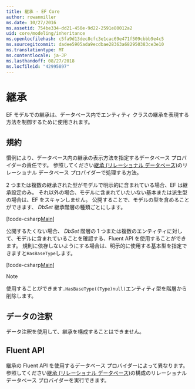 ```yaml
---
title: 継承 - EF Core
author: rowanmiller
ms.date: 10/27/2016
ms.assetid: 754be334-dd21-450e-9d22-2591e80012a2
uid: core/modeling/inheritance
ms.openlocfilehash: c5fa9d13dec8cfc3e1cac69e471f509cbbb9e4c5
ms.sourcegitcommit: dadee5905ada9ecdbae28363a682950383ce3e10
ms.translationtype: MT
ms.contentlocale: ja-JP
ms.lasthandoff: 08/27/2018
ms.locfileid: "42995897"
---
```

# <a name="inheritance"></a>継承

EF モデルでの継承は、データベース内でエンティティ クラスの継承を表現する方法を制御するために使用されます。

## <a name="conventions"></a>規約

慣例により、データベース内の継承の表示方法を指定するデータベース プロバイダーの責任です。 参照してください[継承 (リレーショナル データベース)](relational/inheritance.md)のリレーショナル データベース プロバイダーで処理する方法。

2 つまたは複数の継承された型がモデルで明示的に含まれている場合、EF は継承設定のみ。 それ以外の場合、モデルに含まれていたいない基本または派生型の場合は、EF をスキャンしません。 公開することで、モデルの型を含めることができます、 *DbSet<TEntity>* 継承階層の種類ごとにします。

[!code-csharp[Main](../../../samples/core/Modeling/Conventions/Samples/InheritanceDbSets.cs?highlight=3-4&name=Model)]

公開するたくない場合、 *DbSet<TEntity>* 階層の 1 つまたは複数のエンティティに対して、モデルに含まれていることを確認する、Fluent API を使用することができます。
規則に依存しないようにする場合は、明示的に使用する基本型を指定できますと`HasBaseType`します。

[!code-csharp[Main](../../../samples/core/Modeling/Conventions/Samples/InheritanceModelBuilder.cs?highlight=7&name=Context)]

> [!NOTE]
> 使用することができます`.HasBaseType((Type)null)`エンティティ型を階層から削除します。

## <a name="data-annotations"></a>データの注釈

データ注釈を使用して、継承を構成することはできません。

## <a name="fluent-api"></a>Fluent API

継承の Fluent API を使用するデータベース プロバイダーによって異なります。 参照してください[継承 (リレーショナル データベース)](relational/inheritance.md)の構成のリレーショナル データベース プロバイダーを実行できます。
